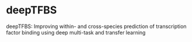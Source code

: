 # deepTFBS
deepTFBS: Improving within- and cross-species prediction of transcription factor binding using deep multi-task and transfer learning
